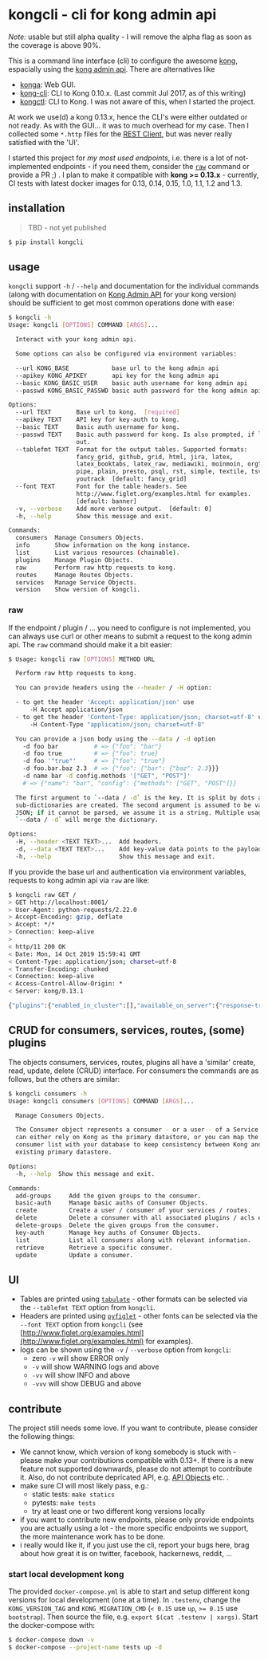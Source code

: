 # kongcli - cli for kong admin api

*Note:* usable but still alpha quality - I will remove the alpha flag as soon as the coverage is above 90%.

This is a command line interface (cli) to configure the awesome [kong](https://konghq.com/), espacially using the [kong admin api](https://docs.konghq.com/1.3.x/admin-api/). There are alternatives like

- [konga](https://pantsel.github.io/konga/): Web GUI.
- [kong-cli](https://github.com/passos/kong-cli): CLI to Kong 0.10.x. (Last commit Jul 2017, as of this writing)
- [kongctl](https://github.com/kepkin/kongctl): CLI to Kong. I was not aware of this, when I started the project.

At work we use(d) a kong 0.13.x, hence the CLI's were either outdated or not ready. As with the GUI... it was to much overhead for my case. Then I collected some `*.http` files for the [REST Client](https://marketplace.visualstudio.com/items?itemName=humao.rest-client), but was never really satisfied with the 'UI'.

I started this project for *my most used endpoints*, i.e. there is a lot of not-implemented endpoints - if you need them, consider the [`raw`](#raw) command or provide a PR ;) . I plan to make it compatible with **kong >= 0.13.x** - currently, CI tests with latest docker images for 0.13, 0.14, 0.15, 1.0, 1.1, 1.2 and 1.3.

## installation

> TBD - not yet published

```sh
$ pip install kongcli
```

## usage

`kongcli` support `-h` / `--help` and documentation for the individual commands (along with documentation on [Kong Admin API](https://docs.konghq.com/1.3.x/admin-api/) for your kong version) should be sufficient to get most common operations done with ease:

```sh
$ kongcli -h
Usage: kongcli [OPTIONS] COMMAND [ARGS]...

  Interact with your kong admin api.

  Some options can also be configured via environment variables:

  --url KONG_BASE            base url to the kong admin api
  --apikey KONG_APIKEY       api key for the kong admin api
  --basic KONG_BASIC_USER    basic auth username for kong admin api
  --passwd KONG_BASIC_PASSWD basic auth password for the kong admin api

Options:
  --url TEXT       Base url to kong.  [required]
  --apikey TEXT    API key for key-auth to kong.
  --basic TEXT     Basic auth username for kong.
  --passwd TEXT    Basic auth password for kong. Is also prompted, if left
                   out.
  --tablefmt TEXT  Format for the output tables. Supported formats:
                   fancy_grid, github, grid, html, jira, latex,
                   latex_booktabs, latex_raw, mediawiki, moinmoin, orgtbl,
                   pipe, plain, presto, psql, rst, simple, textile, tsv,
                   youtrack  [default: fancy_grid]
  --font TEXT      Font for the table headers. See
                   http://www.figlet.org/examples.html for examples.
                   [default: banner]
  -v, --verbose    Add more verbose output.  [default: 0]
  -h, --help       Show this message and exit.

Commands:
  consumers  Manage Consumers Objects.
  info       Show information on the kong instance.
  list       List various resources (chainable).
  plugins    Manage Plugin Objects.
  raw        Perform raw http requests to kong.
  routes     Manage Routes Objects.
  services   Manage Service Objects.
  version    Show version of kongcli.
```

### raw

If the endpoint / plugin / ... you need to configure is not implemented, you can always use curl or other means to submit a request to the kong admin api. The `raw` command should make it a bit easier:

```sh
$ Usage: kongcli raw [OPTIONS] METHOD URL

  Perform raw http requests to kong.

  You can provide headers using the --header / -H option:

  - to get the header 'Accept: application/json' use
      -H Accept application/json
  - to get the header 'Content-Type: application/json; charset=utf-8' use
      -H Content-Type "application/json; charset=utf-8"

  You can provide a json body using the --data / -d option
    -d foo bar          # => {"foo": "bar"}
    -d foo true         # => {"foo": true}
    -d foo '"true"'     # => {"foo": "true"}
    -d foo.bar.baz 2.3  # => {"foo": {"bar": {"baz": 2.3}}}
    -d name bar -d config.methods '["GET", "POST"]'
    # => {"name": "bar", "config": {"methods": ["GET", "POST"]}}

  The first argument to `--data / -d` is the key. It is split by dots and
  sub-dictionaries are created. The second argument is assumed to be valid
  JSON; if it cannot be parsed, we assume it is a string. Multiple usages of
  `--data / -d` will merge the dictionary.

Options:
  -H, --header <TEXT TEXT>...  Add headers.
  -d, --data <TEXT TEXT>...    Add key-value data points to the payload.
  -h, --help                   Show this message and exit.
```

If you provide the base url and authentication via environment variables, requests to kong admin api via `raw` are like:

```sh
$ kongcli raw GET /
> GET http://localhost:8001/
> User-Agent: python-requests/2.22.0
> Accept-Encoding: gzip, deflate
> Accept: */*
> Connection: keep-alive
>
< http/11 200 OK
< Date: Mon, 14 Oct 2019 15:59:41 GMT
< Content-Type: application/json; charset=utf-8
< Transfer-Encoding: chunked
< Connection: keep-alive
< Access-Control-Allow-Origin: *
< Server: kong/0.13.1

{"plugins":{"enabled_in_cluster":[],"available_on_server":{"response-transformer":true,"correlation-id":true,"statsd":true,"jwt":true,"cors":true,"basic-auth":true,"key-auth":true,"ldap-auth":true,"http-log":true,"oauth2":true,"hmac-auth":true,"acl":true,"datadog":true,"tcp-log":true,"ip-restriction":true,"request-transformer":true,"file-log":true,"bot-detection":true,"loggly":true, ...}
```

## CRUD for consumers, services, routes, (some) plugins

The objects consumers, services, routes, plugins all have a 'similar' create, read, update, delete (CRUD) interface. For consumers the commands are as follows, but the others are similar:

```sh
$ kongcli consumers -h
Usage: kongcli consumers [OPTIONS] COMMAND [ARGS]...

  Manage Consumers Objects.

  The Consumer object represents a consumer - or a user - of a Service. You
  can either rely on Kong as the primary datastore, or you can map the
  consumer list with your database to keep consistency between Kong and your
  existing primary datastore.

Options:
  -h, --help  Show this message and exit.

Commands:
  add-groups     Add the given groups to the consumer.
  basic-auth     Manage basic auths of Consumer Objects.
  create         Create a user / consumer of your services / routes.
  delete         Delete a consumer with all associated plugins / acls etc.
  delete-groups  Delete the given groups from the consumer.
  key-auth       Manage key auths of Consumer Objects.
  list           List all consumers along with relevant information.
  retrieve       Retrieve a specific consumer.
  update         Update a consumer.
```

## UI

- Tables are printed using [`tabulate`](https://github.com/astanin/python-tabulate) - other formats can be selected via the `--tablefmt TEXT` option from `kongcli`.
- Headers are printed using [`pyfiglet`](https://github.com/pwaller/pyfiglet) - other fonts can be selected via the `--font TEXT` option from `kongcli` (see [http://www.figlet.org/examples.html](http://www.figlet.org/examples.html) for examples).
- logs can be shown using the `-v` / `--verbose` option from `kongcli`:
    - zero `-v` will show ERROR only
    - `-v` will show WARNING logs and above
    - `-vv` will show INFO and above
    - `-vvv` will show DEBUG and above


## contribute

The project still needs some love. If you want to contribute, please consider the following things:

- We cannot know, which version of kong somebody is stuck with - please make your contributions compatible with 0.13+. If there is a new feature not supported downwards, please do not attempt to contribute it. Also, do not contribute depricated API, e.g. [API Objects](https://docs.konghq.com/0.13.x/admin-api/#api-object) etc. .
- make sure CI will most likely pass, e.g.:
    - static tests: `make statics`
    - pytests: `make tests`
    - try at least one or two different kong versions locally
- if you want to contribute new endpoints, please only provide endpoints you are actually using a lot - the more specific endpoints we support, the more maintenance work has to be done.
- i really would like it, if you just use the cli, report your bugs here, brag about how great it is on twitter, facebook, hackernews, reddit, ...


### start local development kong

The provided `docker-compose.yml` is able to start and setup different kong versions for local development (one at a time). In `.testenv`, change the `KONG_VERSION_TAG` and `KONG_MIGRATION_CMD` (`< 0.15` use `up`, `>= 0.15` use `bootstrap`). Then source the file, e.g. `export $(cat .testenv | xargs)`. Start the docker-compose with:

```sh
$ docker-compose down -v
$ docker-compose --project-name tests up -d
```
